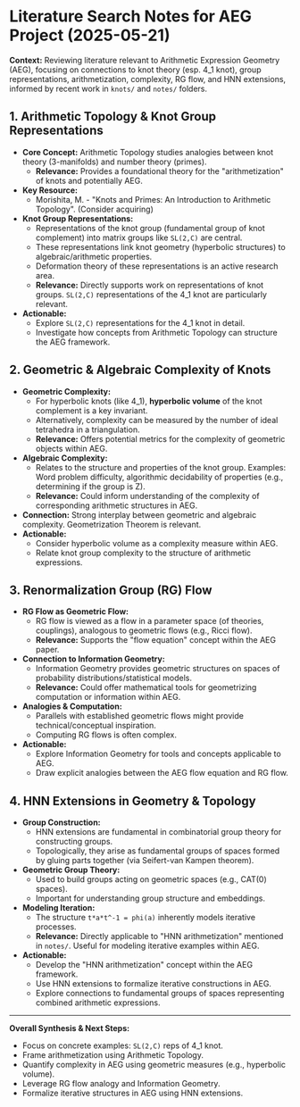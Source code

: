 # Literature Search Notes for AEG Project (2025-05-21)

**Context:** Reviewing literature relevant to Arithmetic Expression Geometry (AEG), focusing on connections to knot theory (esp. 4_1 knot), group representations, arithmetization, complexity, RG flow, and HNN extensions, informed by recent work in `knots/` and `notes/` folders.

## 1. Arithmetic Topology & Knot Group Representations

*   **Core Concept:** Arithmetic Topology studies analogies between knot theory (3-manifolds) and number theory (primes).
    *   **Relevance:** Provides a foundational theory for the "arithmetization" of knots and potentially AEG.
*   **Key Resource:**
    *   Morishita, M. - "Knots and Primes: An Introduction to Arithmetic Topology". (Consider acquiring)
*   **Knot Group Representations:**
    *   Representations of the knot group (fundamental group of knot complement) into matrix groups like `SL(2,C)` are central.
    *   These representations link knot geometry (hyperbolic structures) to algebraic/arithmetic properties.
    *   Deformation theory of these representations is an active research area.
    *   **Relevance:** Directly supports work on representations of knot groups. `SL(2,C)` representations of the 4_1 knot are particularly relevant.
*   **Actionable:**
    *   Explore `SL(2,C)` representations for the 4_1 knot in detail.
    *   Investigate how concepts from Arithmetic Topology can structure the AEG framework.

## 2. Geometric & Algebraic Complexity of Knots

*   **Geometric Complexity:**
    *   For hyperbolic knots (like 4_1), **hyperbolic volume** of the knot complement is a key invariant.
    *   Alternatively, complexity can be measured by the number of ideal tetrahedra in a triangulation.
    *   **Relevance:** Offers potential metrics for the complexity of geometric objects within AEG.
*   **Algebraic Complexity:**
    *   Relates to the structure and properties of the knot group. Examples: Word problem difficulty, algorithmic decidability of properties (e.g., determining if the group is Z).
    *   **Relevance:** Could inform understanding of the complexity of corresponding arithmetic structures in AEG.
*   **Connection:** Strong interplay between geometric and algebraic complexity. Geometrization Theorem is relevant.
*   **Actionable:**
    *   Consider hyperbolic volume as a complexity measure within AEG.
    *   Relate knot group complexity to the structure of arithmetic expressions.

## 3. Renormalization Group (RG) Flow

*   **RG Flow as Geometric Flow:**
    *   RG flow is viewed as a flow in a parameter space (of theories, couplings), analogous to geometric flows (e.g., Ricci flow).
    *   **Relevance:** Supports the "flow equation" concept within the AEG paper.
*   **Connection to Information Geometry:**
    *   Information Geometry provides geometric structures on spaces of probability distributions/statistical models.
    *   **Relevance:** Could offer mathematical tools for geometrizing computation or information within AEG.
*   **Analogies & Computation:**
    *   Parallels with established geometric flows might provide technical/conceptual inspiration.
    *   Computing RG flows is often complex.
*   **Actionable:**
    *   Explore Information Geometry for tools and concepts applicable to AEG.
    *   Draw explicit analogies between the AEG flow equation and RG flow.

## 4. HNN Extensions in Geometry & Topology

*   **Group Construction:**
    *   HNN extensions are fundamental in combinatorial group theory for constructing groups.
    *   Topologically, they arise as fundamental groups of spaces formed by gluing parts together (via Seifert-van Kampen theorem).
*   **Geometric Group Theory:**
    *   Used to build groups acting on geometric spaces (e.g., CAT(0) spaces).
    *   Important for understanding group structure and embeddings.
*   **Modeling Iteration:**
    *   The structure `t*a*t^-1 = phi(a)` inherently models iterative processes.
    *   **Relevance:** Directly applicable to "HNN arithmetization" mentioned in `notes/`. Useful for modeling iterative examples within AEG.
*   **Actionable:**
    *   Develop the "HNN arithmetization" concept within the AEG framework.
    *   Use HNN extensions to formalize iterative constructions in AEG.
    *   Explore connections to fundamental groups of spaces representing combined arithmetic expressions.

---
**Overall Synthesis & Next Steps:**
*   Focus on concrete examples: `SL(2,C)` reps of 4_1 knot.
*   Frame arithmetization using Arithmetic Topology.
*   Quantify complexity in AEG using geometric measures (e.g., hyperbolic volume).
*   Leverage RG flow analogy and Information Geometry.
*   Formalize iterative structures in AEG using HNN extensions.